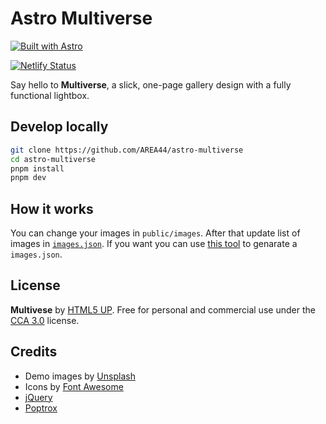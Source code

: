 # Astro Multiverse

[![Built with Astro](https://astro.badg.es/v1/built-with-astro/small.svg)](https://astro.build)

[![Netlify Status](https://api.netlify.com/api/v1/badges/c882c9a0-e5f6-4066-89fd-c07c7ca2efdf/deploy-status)](https://app.netlify.com/sites/astro-multiverse/deploys)

Say hello to **Multiverse**, a slick, one-page gallery design with a fully functional lightbox.

## Develop locally

```bash
git clone https://github.com/AREA44/astro-multiverse
cd astro-multiverse
pnpm install
pnpm dev
```

## How it works

You can change your images in `public/images`. After that update list of images in [`images.json`](src/components/images.json). If you want you can use [this tool](https://github.com/AREA44/node-getImages) to genarate a `images.json`.

## License

**Multivese** by [HTML5 UP](https://html5up.net). Free for personal and commercial use under the [CCA 3.0](https://html5up.net/license) license.

## Credits

- Demo images by [Unsplash](https://unsplash.com)
- Icons by [Font Awesome](https://fontawesome.io)
- [jQuery](https://jquery.com)
- [Poptrox](https://github.com/ajlkn/jquery.poptrox)
